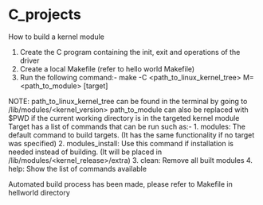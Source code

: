# C_projects

How to build a kernel module

1. Create the C program containing the init, exit and operations of the driver
2. Create a local Makefile (refer to hello world Makefile)
3. Run the following command:-
make -C <path_to_linux_kernel_tree> M=<path_to_module> [target]

NOTE: path_to_linux_kernel_tree can be found in the terminal by going to /lib/modules/<kernel_version>
      path_to_module can also be replaced with $PWD if the current working directory is in the targeted kernel module
      Target has a list of commands that can be run such as:-
        1. modules: The default command to build targets. (It has the same functionality if no target was specified)
        2. modules_install: Use this command if installation is needed instead of building. (It will be placed in /lib/modules/<kernel_release>/extra)
        3. clean: Remove all built modules
        4. help: Show the list of commands available

Automated build process has been made, please refer to Makefile in hellworld directory
